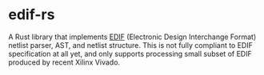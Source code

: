 # edif-rs

A Rust library that implements [EDIF](https://en.wikipedia.org/wiki/EDIF) (Electronic Design Interchange Format) netlist parser, AST, and netlist structure.
This is not fully compliant to EDIF specification at all yet, and only supports processing small subset of EDIF produced by
recent Xilinx Vivado.
